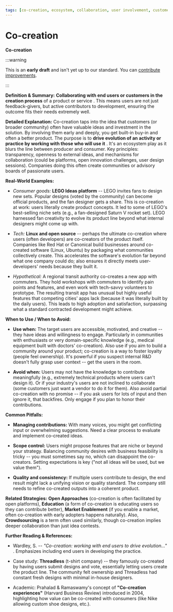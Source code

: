 ```yaml
---
tags: [co-creation, ecosystem, collaboration, user involvement, customer feedback, innovation, community]
---
```


# Co-creation

**Co-creation**

:::warning

This is an **early draft** and isn't yet up to our standard.
You can [contribute improvements](https://github.com/dave1010/wardley-leadership-strategies).

:::


**Definition & Summary:** **Collaborating with end users or customers in the creation process** of a product or service . This means users are not just feedback-givers, but active contributors to development, ensuring the outcome fits their needs extremely well.

**Detailed Explanation:** Co-creation taps into the idea that customers (or broader community) often have valuable ideas and investment in the solution. By involving them early and deeply, you get built-in buy-in and often a better product. The purpose is to **drive evolution of an activity or practice by working with those who will use it** . It's an ecosystem play as it blurs the line between producer and consumer. Key principles: transparency, openness to external ideas, and mechanisms for collaboration (could be platforms, open innovation challenges, user design sessions). Companies doing this often create communities or advisory boards of passionate users.

**Real-World Examples:**

-  *Consumer goods:* **LEGO Ideas platform** -- LEGO invites fans to design new sets. Popular designs (voted by the community) can become official products, and the fan designer gets a share. This is co-creation at work: users literally create product concepts. It led to some of LEGO's best-selling niche sets (e.g., a fan-designed Saturn V rocket set). LEGO harnessed fan creativity to evolve its product line beyond what internal designers might come up with.

-  *Tech:* **Linux and open source** -- perhaps the ultimate co-creation where users (often developers) are co-creators of the product itself. Companies like Red Hat or Canonical build businesses around co-created software (Linux, Ubuntu) by packaging what communities collectively create. This accelerates the software's evolution far beyond what one company could do; also ensures it directly meets user-developers' needs because they built it.

-  *Hypothetical:* A regional transit authority co-creates a new app with commuters. They hold workshops with commuters to identify pain points and features, and even work with tech-savvy volunteers to prototype. The resulting transit app has unusual but highly useful features that competing cities' apps lack (because it was literally built by the daily users). This leads to high adoption and satisfaction, surpassing what a standard contracted development might achieve.

**When to Use / When to Avoid:**

-  **Use when:** The target users are accessible, motivated, and creative -- they have ideas and willingness to engage. Particularly in communities with enthusiasts or very domain-specific knowledge (e.g., medical equipment built with doctors' co-creation). Also use if you aim to build a community around your product; co-creation is a way to foster loyalty (people feel ownership). It's powerful if you suspect internal R&D doesn't fully grasp user context -- get the users in the room.

-  **Avoid when:** Users may not have the knowledge to contribute meaningfully (e.g., extremely technical products where users can't design it). Or if your industry's users are not inclined to collaborate (some customers just want a vendor to do it for them). Also avoid partial co-creation with no promise -- if you ask users for lots of input and then ignore it, that backfires. Only engage if you plan to honor their contributions.

**Common Pitfalls:**

-  **Managing contributions:** With many voices, you might get conflicting input or overwhelming suggestions. Need a clear process to evaluate and implement co-created ideas.

-  **Scope control:** Users might propose features that are niche or beyond your strategy. Balancing community desires with business feasibility is tricky -- you must sometimes say no, which can disappoint the co-creators. Setting expectations is key ("not all ideas will be used, but we value them").

-  **Quality and consistency:** If multiple users contribute to design, the end result might lack a unifying vision or quality standard. The company still needs to refine co-created outputs into a coherent product.

**Related Strategies:** **Open Approaches** (co-creation is often facilitated by open platforms), **Education** (a form of co-creation is educating users so they can contribute better), **Market Enablement** (if you enable a market, often co-creation with early adopters happens naturally). Also, **Crowdsourcing** is a term often used similarly, though co-creation implies deeper collaboration than just idea contests.

**Further Reading & References:**

-  Wardley, S. -- *"Co-creation: working with end users to drive evolution..."* . Emphasizes including end users in developing the practice.

-  Case study: **Threadless** (t-shirt company) -- they famously co-created by having users submit designs and vote, essentially letting users create the product line. The community felt ownership and Threadless had constant fresh designs with minimal in-house designers.

-  Academic: Prahalad & Ramaswamy's concept of **"Co-creation experiences"** (Harvard Business Review) introduced in 2004, highlighting how value can be co-created with consumers (like Nike allowing custom shoe designs, etc.).